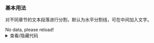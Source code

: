 ### 基本用法

对不同章节的文本段落进行分割，默认为水平分割线，可在中间加入文字。

<div class="cell-demo vp-raw">
  <yc-empty>
    <template #image>
      <icon-exclamation-circle-fill />
    </template>
    No data, please reload!
  </yc-empty>
</div>

<details>
<summary>查看/隐藏代码</summary>

```vue
<template>
  <yc-empty>
    <template #image>
      <icon-exclamation-circle-fill />
    </template>
    No data, please reload!
  </yc-empty>
</template>
```

</details>
